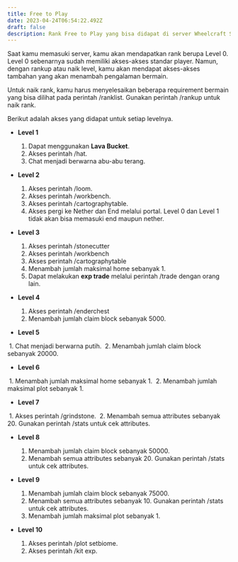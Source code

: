 ```yaml
---
title: Free to Play
date: 2023-04-24T06:54:22.492Z
draft: false
description: Rank Free to Play yang bisa didapat di server Wheelcraft Season 5.
---
```

S﻿aat kamu memasuki server, kamu akan mendapatkan rank berupa Level 0. Level 0 sebenarnya sudah memiliki akses-akses standar player. Namun, dengan rankup atau naik level, kamu akan mendapat akses-akses tambahan yang akan menambah pengalaman bermain.

U﻿ntuk naik rank, kamu harus menyelesaikan beberapa requirement bermain yang bisa dilihat pada perintah /ranklist. Gunakan perintah /rankup untuk naik rank.

B﻿erikut adalah akses yang didapat untuk setiap levelnya.

* **L﻿evel 1**

  1. D﻿apat menggunakan **Lava Bucket**.
  2. Akses perintah /hat.
  3. Chat menjadi berwarna abu-abu terang.


* **L﻿evel 2**

  1. Akses perintah /loom.
  2. Akses perintah /workbench.
  3. Akses perintah /cartographytable.
  4. Akses pergi ke Nether dan End melalui portal. Level 0 dan Level 1 tidak akan bisa memasuki end maupun nether.


* **L﻿evel 3**

  1. Akses perintah /stonecutter
  2. Akses perintah /workbench
  3. Akses perintah /cartographytable
  2. Menambah jumlah maksimal home sebanyak 1.
  3. Dapat melakukan **exp trade** melalui perintah /trade dengan orang lain.


* **L﻿evel 4**

  1. Akses perintah /enderchest
  2. Menambah jumlah claim block sebanyak 5000.


* **L﻿evel 5**

 ﻿ 1. Chat menjadi berwarna putih.
 ﻿ 2. Menambah jumlah claim block sebanyak 20000.

* **L﻿evel 6**

 ﻿ 1. Menambah jumlah maksimal home sebanyak 1.
 ﻿ 2. Menambah jumlah maksimal plot sebanyak 1.

* **L﻿evel 7**

 ﻿ 1. Akses perintah /grindstone.
 ﻿ 2. Menambah semua attributes sebanyak 20. Gunakan perintah /stats untuk cek attributes.

* **L﻿evel 8**

  1. Menambah jumlah claim block sebanyak 50000.
  2. Menambah semua attributes sebanyak 20. Gunakan perintah /stats untuk cek attributes.

* **L﻿evel 9**

  1. Menambah jumlah claim block sebanyak 75000.
  2. Menambah semua attributes sebanyak 10. Gunakan perintah /stats untuk cek attributes.
  3. Menambah jumlah maksimal plot sebanyak 1.

* **L﻿evel 10**

  1. Akses perintah /plot setbiome.
  2. Akses perintah /kit exp.